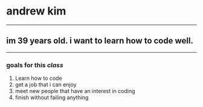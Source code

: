 # andrew kim
---
## im 39 years old. i want to learn how to code well.
---
### goals for this *class*

1. Learn how to code
1. get a job that i can enjoy
1. meet new people that have an interest in coding
1. finish without failing anything
